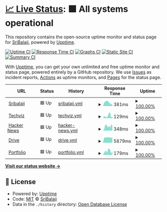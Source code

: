 # [📈 Live Status](https://iamthecloverly.github.io/monitor): <!--live status--> **🟩 All systems operational**

This repository contains the open-source uptime monitor and status page for [SriBalaji](https://sribalaji.eu.org), powered by [Upptime](https://github.com/upptime/upptime).

[![Uptime CI](https://github.com/iamthecloverly/monitor/workflows/Uptime%20CI/badge.svg)](https://github.com/iamthecloverly/monitor/actions?query=workflow%3A%22Uptime+CI%22)
[![Response Time CI](https://github.com/iamthecloverly/monitor/workflows/Response%20Time%20CI/badge.svg)](https://github.com/iamthecloverly/monitor/actions?query=workflow%3A%22Response+Time+CI%22)
[![Graphs CI](https://github.com/iamthecloverly/monitor/workflows/Graphs%20CI/badge.svg)](https://github.com/iamthecloverly/monitor/actions?query=workflow%3A%22Graphs+CI%22)
[![Static Site CI](https://github.com/iamthecloverly/monitor/workflows/Static%20Site%20CI/badge.svg)](https://github.com/iamthecloverly/monitor/actions?query=workflow%3A%22Static+Site+CI%22)
[![Summary CI](https://github.com/iamthecloverly/monitor/workflows/Summary%20CI/badge.svg)](https://github.com/iamthecloverly/monitor/actions?query=workflow%3A%22Summary+CI%22)

With [Upptime](https://upptime.js.org), you can get your own unlimited and free uptime monitor and status page, powered entirely by a GitHub repository. We use [Issues](https://github.com/iamthecloverly/monitor/issues) as incident reports, [Actions](https://github.com/iamthecloverly/monitor/actions) as uptime monitors, and [Pages](https://iamthecloverly.github.io/monitor) for the status page.

<!--start: status pages-->
<!-- This summary is generated by Upptime (https://github.com/upptime/upptime) -->
<!-- Do not edit this manually, your changes will be overwritten -->
<!-- prettier-ignore -->
| URL | Status | History | Response Time | Uptime |
| --- | ------ | ------- | ------------- | ------ |
| <img alt="" src="https://icons.duckduckgo.com/ip3/www.sribalaji.eu.org.ico" height="13"> [Sribalaji](https://www.sribalaji.eu.org) | 🟩 Up | [sribalaji.yml](https://github.com/iamthecloverly/monitor/commits/HEAD/history/sribalaji.yml) | <details><summary><img alt="Response time graph" src="./graphs/sribalaji/response-time-week.png" height="20"> 381ms</summary><br><a href="https://status.sribalaji.eu.org/history/sribalaji"><img alt="Response time 470" src="https://img.shields.io/endpoint?url=https%3A%2F%2Fraw.githubusercontent.com%2Fiamthecloverly%2Fmonitor%2FHEAD%2Fapi%2Fsribalaji%2Fresponse-time.json"></a><br><a href="https://status.sribalaji.eu.org/history/sribalaji"><img alt="24-hour response time 173" src="https://img.shields.io/endpoint?url=https%3A%2F%2Fraw.githubusercontent.com%2Fiamthecloverly%2Fmonitor%2FHEAD%2Fapi%2Fsribalaji%2Fresponse-time-day.json"></a><br><a href="https://status.sribalaji.eu.org/history/sribalaji"><img alt="7-day response time 381" src="https://img.shields.io/endpoint?url=https%3A%2F%2Fraw.githubusercontent.com%2Fiamthecloverly%2Fmonitor%2FHEAD%2Fapi%2Fsribalaji%2Fresponse-time-week.json"></a><br><a href="https://status.sribalaji.eu.org/history/sribalaji"><img alt="30-day response time 522" src="https://img.shields.io/endpoint?url=https%3A%2F%2Fraw.githubusercontent.com%2Fiamthecloverly%2Fmonitor%2FHEAD%2Fapi%2Fsribalaji%2Fresponse-time-month.json"></a><br><a href="https://status.sribalaji.eu.org/history/sribalaji"><img alt="1-year response time 470" src="https://img.shields.io/endpoint?url=https%3A%2F%2Fraw.githubusercontent.com%2Fiamthecloverly%2Fmonitor%2FHEAD%2Fapi%2Fsribalaji%2Fresponse-time-year.json"></a></details> | <details><summary><a href="https://status.sribalaji.eu.org/history/sribalaji">100.00%</a></summary><a href="https://status.sribalaji.eu.org/history/sribalaji"><img alt="All-time uptime 97.30%" src="https://img.shields.io/endpoint?url=https%3A%2F%2Fraw.githubusercontent.com%2Fiamthecloverly%2Fmonitor%2FHEAD%2Fapi%2Fsribalaji%2Fuptime.json"></a><br><a href="https://status.sribalaji.eu.org/history/sribalaji"><img alt="24-hour uptime 100.00%" src="https://img.shields.io/endpoint?url=https%3A%2F%2Fraw.githubusercontent.com%2Fiamthecloverly%2Fmonitor%2FHEAD%2Fapi%2Fsribalaji%2Fuptime-day.json"></a><br><a href="https://status.sribalaji.eu.org/history/sribalaji"><img alt="7-day uptime 100.00%" src="https://img.shields.io/endpoint?url=https%3A%2F%2Fraw.githubusercontent.com%2Fiamthecloverly%2Fmonitor%2FHEAD%2Fapi%2Fsribalaji%2Fuptime-week.json"></a><br><a href="https://status.sribalaji.eu.org/history/sribalaji"><img alt="30-day uptime 100.00%" src="https://img.shields.io/endpoint?url=https%3A%2F%2Fraw.githubusercontent.com%2Fiamthecloverly%2Fmonitor%2FHEAD%2Fapi%2Fsribalaji%2Fuptime-month.json"></a><br><a href="https://status.sribalaji.eu.org/history/sribalaji"><img alt="1-year uptime 97.30%" src="https://img.shields.io/endpoint?url=https%3A%2F%2Fraw.githubusercontent.com%2Fiamthecloverly%2Fmonitor%2FHEAD%2Fapi%2Fsribalaji%2Fuptime-year.json"></a></details>
| <img alt="" src="https://icons.duckduckgo.com/ip3/vsb.techviz.tech.ico" height="13"> [Techviz](https://vsb.techviz.tech) | 🟩 Up | [techviz.yml](https://github.com/iamthecloverly/monitor/commits/HEAD/history/techviz.yml) | <details><summary><img alt="Response time graph" src="./graphs/techviz/response-time-week.png" height="20"> 129ms</summary><br><a href="https://status.sribalaji.eu.org/history/techviz"><img alt="Response time 126" src="https://img.shields.io/endpoint?url=https%3A%2F%2Fraw.githubusercontent.com%2Fiamthecloverly%2Fmonitor%2FHEAD%2Fapi%2Ftechviz%2Fresponse-time.json"></a><br><a href="https://status.sribalaji.eu.org/history/techviz"><img alt="24-hour response time 74" src="https://img.shields.io/endpoint?url=https%3A%2F%2Fraw.githubusercontent.com%2Fiamthecloverly%2Fmonitor%2FHEAD%2Fapi%2Ftechviz%2Fresponse-time-day.json"></a><br><a href="https://status.sribalaji.eu.org/history/techviz"><img alt="7-day response time 129" src="https://img.shields.io/endpoint?url=https%3A%2F%2Fraw.githubusercontent.com%2Fiamthecloverly%2Fmonitor%2FHEAD%2Fapi%2Ftechviz%2Fresponse-time-week.json"></a><br><a href="https://status.sribalaji.eu.org/history/techviz"><img alt="30-day response time 103" src="https://img.shields.io/endpoint?url=https%3A%2F%2Fraw.githubusercontent.com%2Fiamthecloverly%2Fmonitor%2FHEAD%2Fapi%2Ftechviz%2Fresponse-time-month.json"></a><br><a href="https://status.sribalaji.eu.org/history/techviz"><img alt="1-year response time 126" src="https://img.shields.io/endpoint?url=https%3A%2F%2Fraw.githubusercontent.com%2Fiamthecloverly%2Fmonitor%2FHEAD%2Fapi%2Ftechviz%2Fresponse-time-year.json"></a></details> | <details><summary><a href="https://status.sribalaji.eu.org/history/techviz">100.00%</a></summary><a href="https://status.sribalaji.eu.org/history/techviz"><img alt="All-time uptime 100.00%" src="https://img.shields.io/endpoint?url=https%3A%2F%2Fraw.githubusercontent.com%2Fiamthecloverly%2Fmonitor%2FHEAD%2Fapi%2Ftechviz%2Fuptime.json"></a><br><a href="https://status.sribalaji.eu.org/history/techviz"><img alt="24-hour uptime 100.00%" src="https://img.shields.io/endpoint?url=https%3A%2F%2Fraw.githubusercontent.com%2Fiamthecloverly%2Fmonitor%2FHEAD%2Fapi%2Ftechviz%2Fuptime-day.json"></a><br><a href="https://status.sribalaji.eu.org/history/techviz"><img alt="7-day uptime 100.00%" src="https://img.shields.io/endpoint?url=https%3A%2F%2Fraw.githubusercontent.com%2Fiamthecloverly%2Fmonitor%2FHEAD%2Fapi%2Ftechviz%2Fuptime-week.json"></a><br><a href="https://status.sribalaji.eu.org/history/techviz"><img alt="30-day uptime 100.00%" src="https://img.shields.io/endpoint?url=https%3A%2F%2Fraw.githubusercontent.com%2Fiamthecloverly%2Fmonitor%2FHEAD%2Fapi%2Ftechviz%2Fuptime-month.json"></a><br><a href="https://status.sribalaji.eu.org/history/techviz"><img alt="1-year uptime 100.00%" src="https://img.shields.io/endpoint?url=https%3A%2F%2Fraw.githubusercontent.com%2Fiamthecloverly%2Fmonitor%2FHEAD%2Fapi%2Ftechviz%2Fuptime-year.json"></a></details>
| <img alt="" src="https://icons.duckduckgo.com/ip3/news.ycombinator.com.ico" height="13"> [Hacker News](https://news.ycombinator.com) | 🟩 Up | [hacker-news.yml](https://github.com/iamthecloverly/monitor/commits/HEAD/history/hacker-news.yml) | <details><summary><img alt="Response time graph" src="./graphs/hacker-news/response-time-week.png" height="20"> 348ms</summary><br><a href="https://status.sribalaji.eu.org/history/hacker-news"><img alt="Response time 300" src="https://img.shields.io/endpoint?url=https%3A%2F%2Fraw.githubusercontent.com%2Fiamthecloverly%2Fmonitor%2FHEAD%2Fapi%2Fhacker-news%2Fresponse-time.json"></a><br><a href="https://status.sribalaji.eu.org/history/hacker-news"><img alt="24-hour response time 384" src="https://img.shields.io/endpoint?url=https%3A%2F%2Fraw.githubusercontent.com%2Fiamthecloverly%2Fmonitor%2FHEAD%2Fapi%2Fhacker-news%2Fresponse-time-day.json"></a><br><a href="https://status.sribalaji.eu.org/history/hacker-news"><img alt="7-day response time 348" src="https://img.shields.io/endpoint?url=https%3A%2F%2Fraw.githubusercontent.com%2Fiamthecloverly%2Fmonitor%2FHEAD%2Fapi%2Fhacker-news%2Fresponse-time-week.json"></a><br><a href="https://status.sribalaji.eu.org/history/hacker-news"><img alt="30-day response time 299" src="https://img.shields.io/endpoint?url=https%3A%2F%2Fraw.githubusercontent.com%2Fiamthecloverly%2Fmonitor%2FHEAD%2Fapi%2Fhacker-news%2Fresponse-time-month.json"></a><br><a href="https://status.sribalaji.eu.org/history/hacker-news"><img alt="1-year response time 300" src="https://img.shields.io/endpoint?url=https%3A%2F%2Fraw.githubusercontent.com%2Fiamthecloverly%2Fmonitor%2FHEAD%2Fapi%2Fhacker-news%2Fresponse-time-year.json"></a></details> | <details><summary><a href="https://status.sribalaji.eu.org/history/hacker-news">100.00%</a></summary><a href="https://status.sribalaji.eu.org/history/hacker-news"><img alt="All-time uptime 99.99%" src="https://img.shields.io/endpoint?url=https%3A%2F%2Fraw.githubusercontent.com%2Fiamthecloverly%2Fmonitor%2FHEAD%2Fapi%2Fhacker-news%2Fuptime.json"></a><br><a href="https://status.sribalaji.eu.org/history/hacker-news"><img alt="24-hour uptime 100.00%" src="https://img.shields.io/endpoint?url=https%3A%2F%2Fraw.githubusercontent.com%2Fiamthecloverly%2Fmonitor%2FHEAD%2Fapi%2Fhacker-news%2Fuptime-day.json"></a><br><a href="https://status.sribalaji.eu.org/history/hacker-news"><img alt="7-day uptime 100.00%" src="https://img.shields.io/endpoint?url=https%3A%2F%2Fraw.githubusercontent.com%2Fiamthecloverly%2Fmonitor%2FHEAD%2Fapi%2Fhacker-news%2Fuptime-week.json"></a><br><a href="https://status.sribalaji.eu.org/history/hacker-news"><img alt="30-day uptime 100.00%" src="https://img.shields.io/endpoint?url=https%3A%2F%2Fraw.githubusercontent.com%2Fiamthecloverly%2Fmonitor%2FHEAD%2Fapi%2Fhacker-news%2Fuptime-month.json"></a><br><a href="https://status.sribalaji.eu.org/history/hacker-news"><img alt="1-year uptime 99.96%" src="https://img.shields.io/endpoint?url=https%3A%2F%2Fraw.githubusercontent.com%2Fiamthecloverly%2Fmonitor%2FHEAD%2Fapi%2Fhacker-news%2Fuptime-year.json"></a></details>
| <img alt="" src="https://icons.duckduckgo.com/ip3/cloud.sribalaji.eu.org.ico" height="13"> [Drive](https://cloud.sribalaji.eu.org) | 🟩 Up | [drive.yml](https://github.com/iamthecloverly/monitor/commits/HEAD/history/drive.yml) | <details><summary><img alt="Response time graph" src="./graphs/drive/response-time-week.png" height="20"> 5879ms</summary><br><a href="https://status.sribalaji.eu.org/history/drive"><img alt="Response time 4706" src="https://img.shields.io/endpoint?url=https%3A%2F%2Fraw.githubusercontent.com%2Fiamthecloverly%2Fmonitor%2FHEAD%2Fapi%2Fdrive%2Fresponse-time.json"></a><br><a href="https://status.sribalaji.eu.org/history/drive"><img alt="24-hour response time 6115" src="https://img.shields.io/endpoint?url=https%3A%2F%2Fraw.githubusercontent.com%2Fiamthecloverly%2Fmonitor%2FHEAD%2Fapi%2Fdrive%2Fresponse-time-day.json"></a><br><a href="https://status.sribalaji.eu.org/history/drive"><img alt="7-day response time 5879" src="https://img.shields.io/endpoint?url=https%3A%2F%2Fraw.githubusercontent.com%2Fiamthecloverly%2Fmonitor%2FHEAD%2Fapi%2Fdrive%2Fresponse-time-week.json"></a><br><a href="https://status.sribalaji.eu.org/history/drive"><img alt="30-day response time 5615" src="https://img.shields.io/endpoint?url=https%3A%2F%2Fraw.githubusercontent.com%2Fiamthecloverly%2Fmonitor%2FHEAD%2Fapi%2Fdrive%2Fresponse-time-month.json"></a><br><a href="https://status.sribalaji.eu.org/history/drive"><img alt="1-year response time 4706" src="https://img.shields.io/endpoint?url=https%3A%2F%2Fraw.githubusercontent.com%2Fiamthecloverly%2Fmonitor%2FHEAD%2Fapi%2Fdrive%2Fresponse-time-year.json"></a></details> | <details><summary><a href="https://status.sribalaji.eu.org/history/drive">100.00%</a></summary><a href="https://status.sribalaji.eu.org/history/drive"><img alt="All-time uptime 97.32%" src="https://img.shields.io/endpoint?url=https%3A%2F%2Fraw.githubusercontent.com%2Fiamthecloverly%2Fmonitor%2FHEAD%2Fapi%2Fdrive%2Fuptime.json"></a><br><a href="https://status.sribalaji.eu.org/history/drive"><img alt="24-hour uptime 100.00%" src="https://img.shields.io/endpoint?url=https%3A%2F%2Fraw.githubusercontent.com%2Fiamthecloverly%2Fmonitor%2FHEAD%2Fapi%2Fdrive%2Fuptime-day.json"></a><br><a href="https://status.sribalaji.eu.org/history/drive"><img alt="7-day uptime 100.00%" src="https://img.shields.io/endpoint?url=https%3A%2F%2Fraw.githubusercontent.com%2Fiamthecloverly%2Fmonitor%2FHEAD%2Fapi%2Fdrive%2Fuptime-week.json"></a><br><a href="https://status.sribalaji.eu.org/history/drive"><img alt="30-day uptime 100.00%" src="https://img.shields.io/endpoint?url=https%3A%2F%2Fraw.githubusercontent.com%2Fiamthecloverly%2Fmonitor%2FHEAD%2Fapi%2Fdrive%2Fuptime-month.json"></a><br><a href="https://status.sribalaji.eu.org/history/drive"><img alt="1-year uptime 97.32%" src="https://img.shields.io/endpoint?url=https%3A%2F%2Fraw.githubusercontent.com%2Fiamthecloverly%2Fmonitor%2FHEAD%2Fapi%2Fdrive%2Fuptime-year.json"></a></details>
| <img alt="" src="https://icons.duckduckgo.com/ip3/portfolio.sribalaji.eu.org.ico" height="13"> [Portfolio](https://portfolio.sribalaji.eu.org) | 🟩 Up | [portfolio.yml](https://github.com/iamthecloverly/monitor/commits/HEAD/history/portfolio.yml) | <details><summary><img alt="Response time graph" src="./graphs/portfolio/response-time-week.png" height="20"> 179ms</summary><br><a href="https://status.sribalaji.eu.org/history/portfolio"><img alt="Response time 228" src="https://img.shields.io/endpoint?url=https%3A%2F%2Fraw.githubusercontent.com%2Fiamthecloverly%2Fmonitor%2FHEAD%2Fapi%2Fportfolio%2Fresponse-time.json"></a><br><a href="https://status.sribalaji.eu.org/history/portfolio"><img alt="24-hour response time 181" src="https://img.shields.io/endpoint?url=https%3A%2F%2Fraw.githubusercontent.com%2Fiamthecloverly%2Fmonitor%2FHEAD%2Fapi%2Fportfolio%2Fresponse-time-day.json"></a><br><a href="https://status.sribalaji.eu.org/history/portfolio"><img alt="7-day response time 179" src="https://img.shields.io/endpoint?url=https%3A%2F%2Fraw.githubusercontent.com%2Fiamthecloverly%2Fmonitor%2FHEAD%2Fapi%2Fportfolio%2Fresponse-time-week.json"></a><br><a href="https://status.sribalaji.eu.org/history/portfolio"><img alt="30-day response time 212" src="https://img.shields.io/endpoint?url=https%3A%2F%2Fraw.githubusercontent.com%2Fiamthecloverly%2Fmonitor%2FHEAD%2Fapi%2Fportfolio%2Fresponse-time-month.json"></a><br><a href="https://status.sribalaji.eu.org/history/portfolio"><img alt="1-year response time 228" src="https://img.shields.io/endpoint?url=https%3A%2F%2Fraw.githubusercontent.com%2Fiamthecloverly%2Fmonitor%2FHEAD%2Fapi%2Fportfolio%2Fresponse-time-year.json"></a></details> | <details><summary><a href="https://status.sribalaji.eu.org/history/portfolio">100.00%</a></summary><a href="https://status.sribalaji.eu.org/history/portfolio"><img alt="All-time uptime 82.22%" src="https://img.shields.io/endpoint?url=https%3A%2F%2Fraw.githubusercontent.com%2Fiamthecloverly%2Fmonitor%2FHEAD%2Fapi%2Fportfolio%2Fuptime.json"></a><br><a href="https://status.sribalaji.eu.org/history/portfolio"><img alt="24-hour uptime 100.00%" src="https://img.shields.io/endpoint?url=https%3A%2F%2Fraw.githubusercontent.com%2Fiamthecloverly%2Fmonitor%2FHEAD%2Fapi%2Fportfolio%2Fuptime-day.json"></a><br><a href="https://status.sribalaji.eu.org/history/portfolio"><img alt="7-day uptime 100.00%" src="https://img.shields.io/endpoint?url=https%3A%2F%2Fraw.githubusercontent.com%2Fiamthecloverly%2Fmonitor%2FHEAD%2Fapi%2Fportfolio%2Fuptime-week.json"></a><br><a href="https://status.sribalaji.eu.org/history/portfolio"><img alt="30-day uptime 100.00%" src="https://img.shields.io/endpoint?url=https%3A%2F%2Fraw.githubusercontent.com%2Fiamthecloverly%2Fmonitor%2FHEAD%2Fapi%2Fportfolio%2Fuptime-month.json"></a><br><a href="https://status.sribalaji.eu.org/history/portfolio"><img alt="1-year uptime 82.22%" src="https://img.shields.io/endpoint?url=https%3A%2F%2Fraw.githubusercontent.com%2Fiamthecloverly%2Fmonitor%2FHEAD%2Fapi%2Fportfolio%2Fuptime-year.json"></a></details>

<!--end: status pages-->

[**Visit our status website →**](https://iamthecloverly.github.io/monitor)

## 📄 License

- Powered by: [Upptime](https://github.com/upptime/upptime)
- Code: [MIT](./LICENSE) © [SriBalaji](https://sribalaji.eu.org)
- Data in the `./history` directory: [Open Database License](https://opendatacommons.org/licenses/odbl/1-0/)
